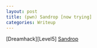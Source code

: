 ```yaml
---
layout: post
title: (pwn) Sandrop [now trying]
categories: Writeup
---
```


[Dreamhack][Level5]
[Sandrop](https://bugeun1007.tistory.com/79)